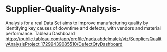 # Supplier-Quality-Analysis-
Analysis for a real Data Set aims to improve manufacturing quality by identifying key causes of downtime and defects, with vendors and material performance.
Tableau Dashboard
https://public.tableau.com/app/profile/nada.abdelmalek/viz/SuppliersQualityAnalysisProject_17299439085510/DefectQtyDashboard

